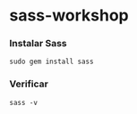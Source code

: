 # sass-workshop

### Instalar Sass

```
sudo gem install sass
```

### Verificar
  
```
sass -v
```

